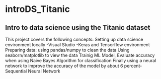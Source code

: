 # introDS_Titanic
## Intro to data science using the Titanic dataset 

This project covers the following concepts: 
  Setting up data science environment locally
    -Visual Studio
    -Keras and Tensorflow environment
   Preparing data: using pandas/numpy to clean the data
   Using seaborn/matplotlib to view the data
   Trainig ML Model, Evaluate accuracy when using Naive Bayes Algorithm for classification
   Finally using a neural network to improve the accuracy of the model by about 6 percent- Sequential Neural Network
   
